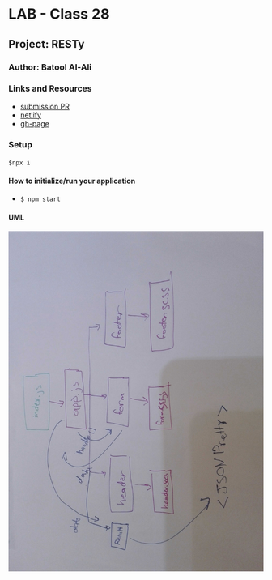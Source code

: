 # LAB - Class 28

## Project: RESTy

### Author: Batool Al-Ali

### Links and Resources

- [submission PR](https://github.com/batool-alali-401-advanced-javascript/RESTy/pull/8)
- [netlify](https://resty2020.netlify.app/)
- [gh-page](https://batool-alali-401-advanced-javascript.github.io/RESTy/)

### Setup
` $npx i `

#### How to initialize/run your application 
- `$ npm start`


#### UML
![UML Diagram](UML1.jpg)